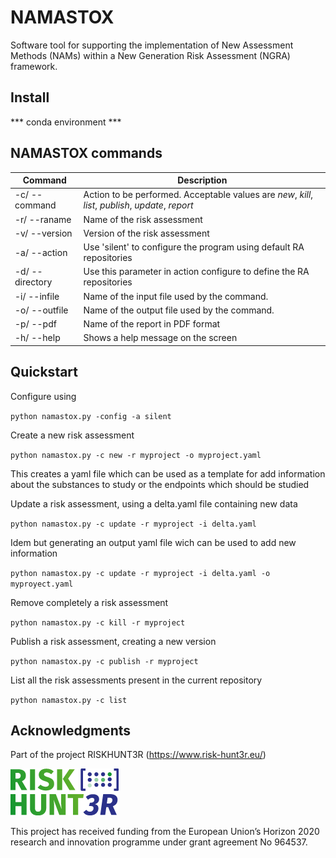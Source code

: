# NAMASTOX

Software tool for supporting the implementation of New Assessment Methods (NAMs) within a New Generation Risk Assessment (NGRA) framework.


## Install

*** conda environment ***


## NAMASTOX commands

| Command | Description |
| --- | --- |
| -c/ --command | Action to be performed. Acceptable values are *new*, *kill*, *list*, *publish*, *update*, *report*  |
| -r/ --raname | Name of the risk assessment 
| -v/ --version | Version of the risk assessment 
| -a/ --action | Use 'silent' to configure the program using default RA repositories    |
| -d/ --directory | Use this parameter in action configure to define the RA repositories    |
| -i/ --infile | Name of the input file used by the command. |
| -o/ --outfile | Name of the output file used by the command. |
| -p/ --pdf | Name of the report in PDF format |
| -h/ --help | Shows a help message on the screen |


## Quickstart

Configure using 

``python namastox.py -config -a silent``

Create a new risk assessment 

``python namastox.py -c new -r myproject -o myproject.yaml``

This creates a yaml file which can be used as a template for add information about the substances to study or the endpoints which should be studied 

Update a risk assessment, using a delta.yaml file containing new data

``python namastox.py -c update -r myproject -i delta.yaml``

Idem but generating an output yaml file wich can be used to add new information

``python namastox.py -c update -r myproject -i delta.yaml -o myproyect.yaml``

Remove completely a risk assessment

``python namastox.py -c kill -r myproject ``

Publish a risk assessment, creating a new version

``python namastox.py -c publish -r myproject ``

List all the risk assessments present in the current repository

``python namastox.py -c list ``


## Acknowledgments

Part of the project RISKHUNT3R (https://www.risk-hunt3r.eu/)

![Alt text](images/risk-hunt3r-logo.png?raw=true "RISKHUNT3R-logo") 

This project has received funding from the European Union’s Horizon 2020 research and innovation programme under grant agreement No 964537.

